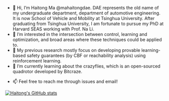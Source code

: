 - 👋 Hi, I’m Haitong Ma @mahaitongdae. DAE represents the old name of my undergraduate department, department of automotive engineering. It is now School of Vehicle and Mobility at Tsinghua University. After graduating from Tsinghua University, I am fortunate to pursue my PhD at Harvard SEAS working with Prof. Na Li. 
- 👀 I’m interested in the intersection between control, learning and optimization, and broad areas where these techniques could be applied to.
- :page_facing_up: My previous research mostly focus on developing provable learning-based safety guarantees (by CBF or reachability analysis) using reinforcement learning.
- 🌱 I’m currently learning about the crazyflies, which is an open-sourced quadrotor developed by Bitcraze.  
<!-- - 💞️ I’m looking to collaborate on ... -->
- 📫 Feel free to reach me through issues and email!

[![Haitong's GitHub stats](https://github-readme-stats.vercel.app/api?username=mahaitongdae)](https://github.com/anuraghazra/github-readme-stats)
